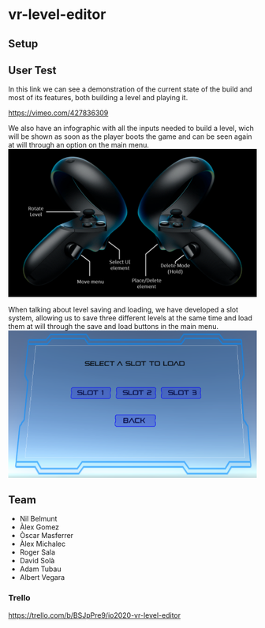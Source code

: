 # vr-level-editor
## Setup
## User Test
In this link we can see a demonstration of the current state of the build and most of its features, both building a level and playing it.

https://vimeo.com/427836309

We also have an infographic with all the inputs needed to build a level, wich will be shown as soon as the player boots the game and can be seen again at will through an option on the main menu.
![Controls](/Level-Creator-VR/Images/Controles.png)

When talking about level saving and loading, we have developed a slot system, allowing us to save three different levels at the same time and load them at will through the save and load buttons in the main menu.
![Load Menu](/Level-Creator-VR/Images/LoadMenu.png)

## Team
* Nil Belmunt
* Àlex Gomez
* Òscar Masferrer
* Àlex Michalec
* Roger Sala
* David Solà
* Adam Tubau
* Albert Vegara

### Trello
https://trello.com/b/BSJpPre9/io2020-vr-level-editor
